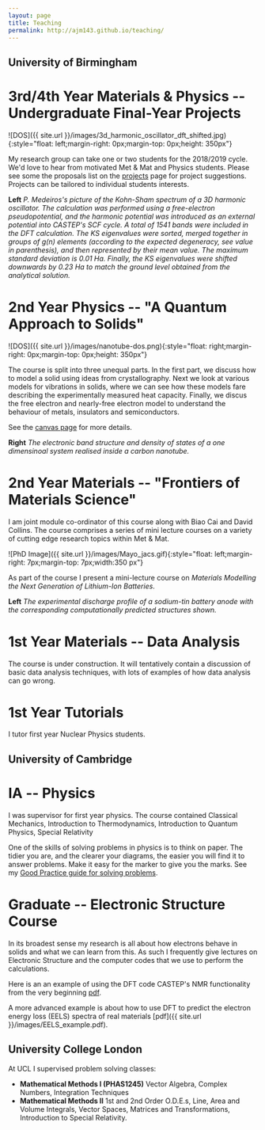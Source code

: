 ```yaml
---
layout: page
title: Teaching
permalink: http://ajm143.github.io/teaching/
---
```


## University of Birmingham

# 3rd/4th Year Materials & Physics -- Undergraduate Final-Year Projects
![DOS]({{ site.url }}/images/3d_harmonic_oscillator_dft_shifted.jpg){:style="float: left;margin-right: 0px;margin-top: 0px;height: 350px"}


My research group can take one or two students for the 2018/2019 cycle. We'd love to hear from motivated Met & Mat and Physics students. Please see some the proposals list on the [projects](/projects) page for project suggestions. Projects can be tailored to individual students interests.

**Left** *P. Medeiros's picture of the Kohn-Sham spectrum of a 3D harmonic oscillator. The calculation was performed using a free-electron  pseudopotential, and the harmonic potential was introduced as an external potential into CASTEP's SCF cycle. A total of 1541 bands were included in the DFT calculation. The KS eigenvalues were sorted, merged together in groups of g(n) elements (according to the expected degeneracy, see value in parenthesis), and then represented by their mean value. The maximum standard deviation is 0.01 Ha. Finally, the KS eigenvalues were shifted downwards by 0.23 Ha to match the ground level obtained from the analytical solution.*

# 2nd Year Physics -- "A Quantum Approach to Solids"
![DOS]({{ site.url }}/images/nanotube-dos.png){:style="float: right;margin-right: 0px;margin-top: 0px;height: 350px"}

The course is split into three unequal parts. In the first part, we discuss how to model a solid using ideas from crystallography. Next we look at various models for vibrations in solids, where we can see how these models fare describing the  experimentally measured heat capacity. Finally, we discus the free electron and nearly-free electron model to understand the behaviour of metals, insulators and semiconductors.

See the [canvas page](https://canvas.bham.ac.uk/courses/29009) for more details.

**Right** *The electronic band structure and density of states of a one dimensinoal system realised inside a carbon nanotube.*

# 2nd Year Materials -- "Frontiers of Materials Science"

I am joint module co-ordinator of this course along with Biao Cai and David Collins. The course comprises a series of mini lecture courses on a variety of cutting edge research topics within Met & Mat.

![PhD Image]({{ site.url }}/images/Mayo_jacs.gif){:style="float: left;margin-right: 7px;margin-top: 7px;width:350 px"}

As part of the course I present a mini-lecture course on *Materials Modelling the Next Generation of Lithium-Ion Batteries*.

**Left** *The experimental discharge profile of a sodium-tin battery anode with the corresponding computationally predicted structures shown.*

# 1st Year Materials -- Data Analysis

The course is under construction. It will tentatively contain a discussion of basic data analysis techniques, with lots of examples of how data analysis can go wrong.

# 1st Year Tutorials

I tutor first year Nuclear Physics students.

## University of Cambridge

# IA -- Physics

I was supervisor for first year physics. The course contained Classical Mechanics, Introduction to Thermodynamics, Introduction to Quantum Physics, Special Relativity

One of the skills of solving problems in physics is to think on paper. The tidier you are, and the clearer your diagrams, the easier you will find it to answer problems. Make it easy for the marker to give you the marks. See my [Good Practice guide for solving problems](http://www.tcm.phy.cam.ac.uk/~ajm255/good_practice.html).

# Graduate -- Electronic Structure Course

In its broadest sense my research is all about how electrons behave in solids and what we can learn from this.  As such I frequently give lectures on Electronic Structure and the computer codes that we use to perform the calculations.

Here is an an example of using the DFT code CASTEP's NMR functionality from the very beginning [pdf](http://www.tcm.phy.cam.ac.uk/~ajm255/NMR_example.pdf).

A more advanced example is about how to use DFT to predict the electron energy loss (EELS) spectra of real materials [pdf]({{ site.url }}/images/EELS_example.pdf).


## University College London

At UCL I supervised problem solving classes:

* **Mathematical Methods I (PHAS1245)** Vector Algebra, Complex Numbers, Integration Techniques
* **Mathematical Methods II** 1st and 2nd Order O.D.E.s, Line, Area and Volume Integrals, Vector Spaces, Matrices and Transformations, Introduction to Special Relativity.
